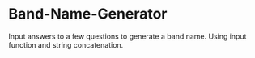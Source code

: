 # Band-Name-Generator
Input answers to a few questions to generate a band name.
Using input function and string concatenation.
